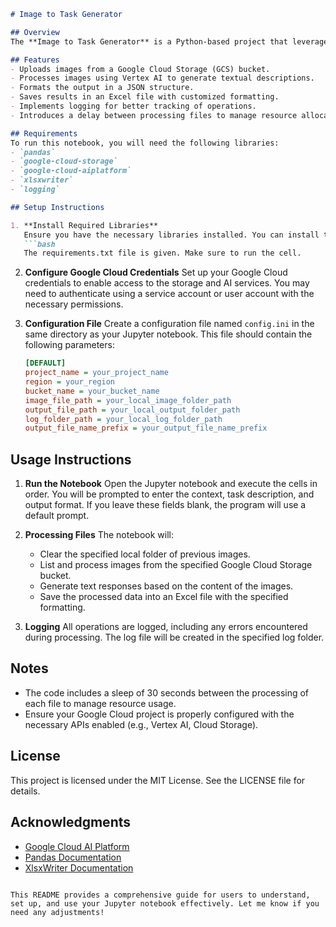 ```markdown
# Image to Task Generator

## Overview
The **Image to Task Generator** is a Python-based project that leverages Google Cloud's Vertex AI to convert images of flowcharts into structured step-by-step instructions. The output is formatted as a JSON structure and is saved to an Excel file. This project is particularly useful for automating the extraction of tasks from visual flowcharts.

## Features
- Uploads images from a Google Cloud Storage (GCS) bucket.
- Processes images using Vertex AI to generate textual descriptions.
- Formats the output in a JSON structure.
- Saves results in an Excel file with customized formatting.
- Implements logging for better tracking of operations.
- Introduces a delay between processing files to manage resource allocation.

## Requirements
To run this notebook, you will need the following libraries:
- `pandas`
- `google-cloud-storage`
- `google-cloud-aiplatform`
- `xlsxwriter`
- `logging`

## Setup Instructions

1. **Install Required Libraries**
   Ensure you have the necessary libraries installed. You can install them via pip:
   ```bash
   The requirements.txt file is given. Make sure to run the cell.
   ```

2. **Configure Google Cloud Credentials**
   Set up your Google Cloud credentials to enable access to the storage and AI services. You may need to authenticate using a service account or user account with the necessary permissions.

3. **Configuration File**
   Create a configuration file named `config.ini` in the same directory as your Jupyter notebook. This file should contain the following parameters:
   ```ini
   [DEFAULT]
   project_name = your_project_name
   region = your_region
   bucket_name = your_bucket_name
   image_file_path = your_local_image_folder_path
   output_file_path = your_local_output_folder_path
   log_folder_path = your_local_log_folder_path
   output_file_name_prefix = your_output_file_name_prefix
   ```

## Usage Instructions

1. **Run the Notebook**
   Open the Jupyter notebook and execute the cells in order. You will be prompted to enter the context, task description, and output format. If you leave these fields blank, the program will use a default prompt.

2. **Processing Files**
   The notebook will:
   - Clear the specified local folder of previous images.
   - List and process images from the specified Google Cloud Storage bucket.
   - Generate text responses based on the content of the images.
   - Save the processed data into an Excel file with the specified formatting.

3. **Logging**
   All operations are logged, including any errors encountered during processing. The log file will be created in the specified log folder.

## Notes
- The code includes a sleep of 30 seconds between the processing of each file to manage resource usage.
- Ensure your Google Cloud project is properly configured with the necessary APIs enabled (e.g., Vertex AI, Cloud Storage).

## License
This project is licensed under the MIT License. See the LICENSE file for details.

## Acknowledgments
- [Google Cloud AI Platform](https://cloud.google.com/ai-platform)
- [Pandas Documentation](https://pandas.pydata.org/)
- [XlsxWriter Documentation](https://xlsxwriter.readthedocs.io/)
```

This README provides a comprehensive guide for users to understand, set up, and use your Jupyter notebook effectively. Let me know if you need any adjustments!
